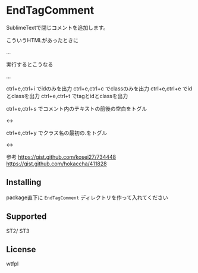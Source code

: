 EndTagComment
=============

SublimeTextで閉じコメントを追加します。

こういうHTMLがあったときに
<div id="hoge" class="fuga foo">
...
</div>

実行するとこうなる
<div id="hoge" class="fuga foo">
...
<!--/div#hoge.fuga.foo--></div>

ctrl+e,ctrl+i でidのみを出力
ctrl+e,ctrl+c でclassのみを出力
ctrl+e,ctrl+e でidとclassを出力
ctrl+e,ctrl+t でtagとidとclassを出力

ctrl+e,ctrl+s でコメント内のテキストの前後の空白をトグル
<!--/hoge-->  <->  <!-- /hoge -->
ctrl+e,ctrl+y でクラス名の最初の.をトグル
<!--/hoge.fuga-->  <->  <!--/.hoge.fuga-->

参考
https://gist.github.com/kosei27/734448
https://gist.github.com/hokaccha/411828


Installing
------

package直下に `EndTagComment` ディレクトリを作って入れてください


Supported
----------------

ST2/ ST3


License
----------

wtfpl
